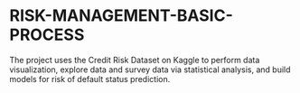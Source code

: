 # RISK-MANAGEMENT-BASIC-PROCESS
The project uses the Credit Risk Dataset on Kaggle to perform data visualization, explore data and survey data via statistical analysis, and build models for risk of default status prediction.
